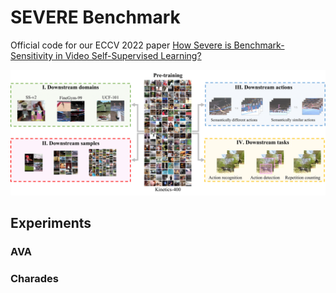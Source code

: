 # SEVERE Benchmark

Official code for our ECCV 2022 paper [How Severe is Benchmark-Sensitivity in Video
Self-Supervised Learning?](https://arxiv.org/abs/2203.14221)

![](./media/concept_figure.png)


## Experiments 

### AVA

### Charades
